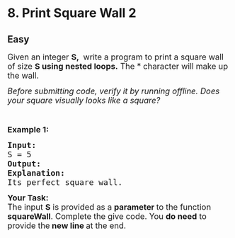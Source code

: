 # 8. Print Square Wall 2
## Easy 
<div class="problem-statement">
                <p></p><p><span style="font-size:18px">Given an integer <strong>S,&nbsp;</strong> write a program to print a square wall of size <strong>S&nbsp;using nested loops.</strong> The * character will make up the wall.</span></p>

<p><span style="font-size:18px"><em>Before submitting code, verify it by running offline. Does your square visually looks like a square?</em></span></p>

<p>&nbsp;</p>

<p><span style="font-size:18px"><strong>Example 1:</strong> <strong> </strong></span></p>

<pre><span style="font-size:18px"><strong>Input:</strong>
S = 5
<strong>Output:
</strong><img alt="" src="https://media.geeksforgeeks.org/wp-content/uploads/20200821105423/Screenshotfrom20200821071145-186x200.png" class="img-responsive">
<strong>Explanation:</strong>
Its perfect square wall. </span></pre>

<p><span style="font-size:18px"><strong>Your Task:</strong><br>
The input <strong>S</strong>&nbsp;is provided as a <strong>parameter </strong>to the function <strong>squareWall</strong>. Complete the give code. You <strong>do need</strong> to provide the<strong> new line </strong>at the end.</span></p>
 <p></p>
            </div>